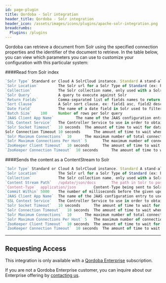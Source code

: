 ```yaml
---
id: page-plugin
title: Qordoba - Solr integration
header_title: Qordoba - Solr integration
header_icon: /assets/images/icons/plugins/apache-solr-integration.png
breadcrumbs:
  Plugins: /plugins
---
```



Qordoba can retrieve a document from Solr using the specified connection properties and the identifier of the document to retrieve. 
In the table below, you can view which parameters you can use to customize your configuration with this particular system:


####Read from Solr index
```javascript
`Solr Type`	Standard or Cloud A SolrCloud instance. Standard A stand-alone Solr instance.The type of Solr instance, Cloud or Standard.
`Solr Location`			The Solr url for a Solr Type of Standard (ex: http://localhost:8984/solr/gettingstarted), or the ZooKeeper hosts for a Solr Type of Cloud (ex: localhost:9983).
`Collection`			The Solr collection name, only used with a Solr Type of Cloud
`Solr Query`			A query to execute against Solr
`Return Fields`			Comma-separated list of fields names to return
`Sort Clause`			A Solr sort clause, ex: field1 asc, field2 desc
`Date Field`			The name of a date field in Solr used to filter results
`Batch Size`	100		Number of rows per Solr query
`JAAS Client App Name`			The name of the JAAS configuration entry to use when performing Kerberos authentication to Solr. If this property is not provided, Kerberos authentication will not be attempted. The value must match an entry in the file specified by the system property java.security.auth.login.config.
`SSL Context Service`	The Controller Service to use in order to obtain an SSL Context. This property must be set when communicating with a Solr over https.
`Solr Socket Timeout`	10 seconds	The amount of time to wait for data on a socket connection to Solr. A value of 0 indicates an infinite timeout.
Solr Connection Timeout	10 seconds		The amount of time to wait when establishing a connection to Solr. A value of 0 indicates an infinite timeout.
`Solr Maximum Connections`	10		The maximum number of total connections allowed from the Solr client to Solr.
`Solr Maximum Connections Per Host`	5		The maximum number of connections allowed from the Solr client to a single Solr host.
`ZooKeeper Client Timeout`	10 seconds		The amount of time to wait for data on a connection to ZooKeeper, only used with a Solr Type of Cloud.
`ZooKeeper Connection Timeout`	10 seconds		The amount of time to wait when establishing a connection to ZooKeeper, only used with a Solr Type of Cloud.
```

####Sends the content as a ContentStream to Solr

```javascript
`Solr Type`	Standard or Cloud A SolrCloud instance. Standard A stand-alone Solr instance. The type of Solr instance, Cloud or Standard.
`Solr Location`			The Solr url for a Solr Type of Standard (ex: http://localhost:8984/solr/gettingstarted), or the ZooKeeper hosts for a Solr Type of Cloud (ex: localhost:9983).
`Collection`			The Solr collection name, only used with a Solr Type of Cloud
`Content Stream Path`	/update/json/docs		The path in Solr to post the ContentStream
`Content-Type`	application/json		Content-Type being sent to Solr
`Commit Within`	5000	The number of milliseconds before the given update is committed
`JAAS Client App Name`	The name of the JAAS configuration entry to use when performing Kerberos authentication to Solr. If this property is not provided, Kerberos authentication will not be attempted. The value must match an entry in the file specified by the system property java.security.auth.login.config.
`SSL Context Service`	The Controller Service to use in order to obtain an SSL Context. This property must be set when communicating with a Solr over https.
`Solr Socket Timeout`	10 seconds		The amount of time to wait for data on a socket connection to Solr. A value of 0 indicates an infinite timeout.
`Solr Connection Timeout`	10 seconds	The amount of time to wait when establishing a connection to Solr. A value of 0 indicates an infinite timeout.
`Solr Maximum Connections`	10		The maximum number of total connections allowed from the Solr client to Solr.
`Solr Maximum Connections Per Host`	5	The maximum number of connections allowed from the Solr client to a single Solr host.
`ZooKeeper Client Timeout`	10 seconds	The amount of time to wait for data on a connection to ZooKeeper, only used with a Solr Type of Cloud.
`ZooKeeper Connection Timeout`	10 seconds	The amount of time to wait when establishing a connection to ZooKeeper, only used with a Solr Type of Cloud.

```
---
## Requesting Access

This integration is only available with a [Qordoba Enterprise](http://go.qordoba.com/WF-Request-A-Demo__LP-DevDocs-Header.html) subscription.

If you are not a Qordoba Enterprise customer, you can inquire about our
Enterprise offering by [contacting us](http://go.qordoba.com/WF-Request-A-Demo__LP-DevDocs-Header.html).
